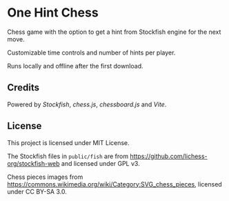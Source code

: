 # One Hint Chess

Chess game with the option to get a hint from Stockfish engine for the next move.

Customizable time controls and number of hints per player.

Runs locally and offline after the first download.

## Credits

Powered by _Stockfish_, _chess.js_, _chessboard.js_ and _Vite_.

## License

This project is licensed under MIT License.

The Stockfish files in `public/fish` are from <https://github.com/lichess-org/stockfish-web> and licensed under GPL v3.

Chess pieces images from <https://commons.wikimedia.org/wiki/Category:SVG_chess_pieces>, licensed under CC BY-SA 3.0.
